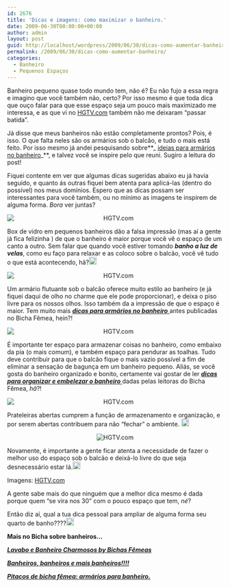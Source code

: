 ```yaml
---
id: 2676
title: 'Dicas e imagens: como maximizar o banheiro.'
date: 2009-06-30T00:00:00+00:00
author: admin
layout: post
guid: http://localhost/wordpress/2009/06/30/dicas-como-aumentar-banheiro/
permalink: /2009/06/30/dicas-como-aumentar-banheiro/
categories:
  - Banheiro
  - Pequenos Espaços
---
```

Banheiro pequeno quase todo mundo tem, não é? Eu não fujo a essa regra e imagino que você também não, certo? Por isso mesmo é que toda dica que ouço falar para que esse espaço seja um pouco mais maximizado me interessa, e as que vi no <a href="http://www.hgtv.com/" target="_blank">HGTV.com</a> também não me deixaram “passar batida”.

Já disse que meus banheiros não estão completamente prontos? Pois, é isso. O que falta neles são os armários sob o balcão, e tudo o mais está feito. Por isso mesmo já andei pesquisando sobre**_ <a href="http://www.trololodemulher.com.br/2010/01/06/decoracao-armarios-banheiro/" target="_self">ideias para armários no banheiro</a>_**, e talvez você se inspire pelo que reuni. Sugiro a leitura do post!

Fiquei contente em ver que algumas dicas sugeridas abaixo eu já havia seguido, e quanto ás outras fiquei bem atenta para aplicá-las (dentro do possível) nos meus domínios. Espero que as dicas possam ser interessantes para você também, ou no mínimo as imagens te inspirem de alguma forma. _Bora_ ver juntas?

<p style="text-align: center;">
  <img class="aligncenter" style="display: block; float: none; margin-left: auto; margin-right: auto;" title="HGTV.com" src="http://img.hgtv.com/HGTV/2005/12/05/7Charalambous_beekman__lg.jpg" alt="HGTV.com" />
</p>

Box de vidro em pequenos banheiros dão a falsa impressão (mas aí a gente já fica felizinha![<img style="display: inline;" title="EmoticonLaugh" src="http://www.trololodemulher.com.br/blog/wp-content/uploads/2009/06/emoticonlaugh_thumb1.gif" alt="EmoticonLaugh" width="18" height="18" />](http://www.trololodemulher.com.br/blog/wp-content/uploads/2009/06/emoticonlaugh1.gif) ) de que o banheiro é maior porque você vê o espaço de um canto a outro. Sem falar que quando você estiver tomando **_banho a luz de velas_**, como eu faço para relaxar e as coloco sobre o balcão, você vê tudo o que está acontecendo, hã?[<img style="display: inline;" title="EmoticonWink" src="http://www.trololodemulher.com.br/blog/wp-content/uploads/2009/06/emoticonwink_thumb10.gif" alt="EmoticonWink" width="18" height="18" />](http://www.trololodemulher.com.br/blog/wp-content/uploads/2009/06/emoticonwink10.gif)

<p style="text-align: center;">
  <img class="aligncenter" style="display: block; float: none; margin-left: auto; margin-right: auto;" title="HGTV.com" src="http://img.hgtv.com/HGTV/2009/02/14/dp-pubillones-bathroom-vanity_s4x3_lg.jpg" alt="HGTV.com" />
</p>

Um armário flutuante sob o balcão oferece muito estilo ao banheiro (e já fiquei daqui de olho no charme que ele pode proporcionar), e deixa o piso livre para os nossos olhos. Isso também da a impressão de que o espaço é maior. Tem muito mais <a href="http://www.trololodemulher.com.br/2010/01/06/decoracao-armarios-banheiro/" target="_self"><strong><em>dicas para armários no banheiro</em></strong> </a>antes publicadas no Bicha Fêmea, hein?!

<p style="text-align: center;">
  <img class="aligncenter" style="display: block; float: none; margin-left: auto; margin-right: auto;" title="HGTV.com" src="http://img.hgtv.com/HGTV/2004/06/01/sollugub_Picture001_lg.jpg" alt="HGTV.com" />
</p>

É importante ter espaço para armazenar coisas no banheiro, como embaixo da pia (o mais comum), e também espaço para pendurar as toalhas. Tudo deve contribuir para que o balcão fique o mais vazio possível a fim de eliminar a sensação de bagunça em um banheiro pequeno. Aliás, se você gosta do banheiro organizado e bonito, certamente vai gostar de ler <a href="http://www.trololodemulher.com.br/2009/03/04/lavabo-e-banheiro-charmosos-by-bichas-fmeas/" target="_self"><strong><em>dicas para organizar e embelezar o banheiro</em></strong> </a>dadas pelas leitoras do Bicha Fêmea, _hã_?!

<p style="text-align: center;">
  <img class="aligncenter" style="display: block; float: none; margin-left: auto; margin-right: auto;" title="HGTV.com" src="http://img.hgtv.com/HGTV/2005/12/16/Hittinger_Bath1_lg.jpg" alt="HGTV.com" />
</p>

Prateleiras abertas cumprem a função de armazenamento e organização, e por serem abertas contribuem para não “fechar” o ambiente. [<img style="display: inline;" title="EmoticonWink" src="http://www.trololodemulher.com.br/blog/wp-content/uploads/2009/06/emoticonwink_thumb11.gif" alt="EmoticonWink" width="18" height="18" />](http://www.trololodemulher.com.br/blog/wp-content/uploads/2009/06/emoticonwink11.gif)

<p style="text-align: center;">
  <img class="aligncenter" title="HGTV.com" src="http://img.hgtv.com/HGTV/2007/08/22/Kim-Ammie-Gold-Bathroom_lg.jpg" alt="HGTV.com" />
</p>

Novamente, é importante a gente ficar atenta a necessidade de fazer o melhor uso do espaço sob o balcão e deixá-lo livre do que seja desnecessário estar lá.[<img style="display: inline;" title="EmoticonBigSmile" src="http://www.trololodemulher.com.br/blog/wp-content/uploads/2009/06/emoticonbigsmile_thumb11.gif" alt="EmoticonBigSmile" width="18" height="18" />](http://www.trololodemulher.com.br/blog/wp-content/uploads/2009/06/emoticonbigsmile11.gif)

Imagens: <a href="http://www.hgtv.com/" target="_blank">HGTV.com</a>

A gente sabe mais do que ninguém que a melhor dica mesmo é dada porque quem “se vira nos 30” com o pouco espaço que tem, _né_?

Então diz aí, qual a tua dica pessoal para ampliar de alguma forma seu quarto de banho????[<img style="display: inline;" title="EmoticonCool" src="http://www.trololodemulher.com.br/blog/wp-content/uploads/2009/06/emoticoncool_thumb3.gif" alt="EmoticonCool" width="18" height="18" />](http://www.trololodemulher.com.br/blog/wp-content/uploads/2009/06/emoticoncool3.gif)

**Mais no Bicha sobre banheiros&#8230;**

[**_Lavabo e Banheiro Charmosos by Bichas Fêmeas_**](http://www.trololodemulher.com.br/2009/03/04/lavabo-e-banheiro-charmosos-by-bichas-fmeas/)

[**_Banheiros, banheiros e mais banheiros!!!!_**](http://www.trololodemulher.com.br/2009/03/02/banheiros-banheiros-e-mais-banheiros/)

**_<a href="http://www.trololodemulher.com.br/2010/01/06/decoracao-armarios-banheiro/" target="_self">Pitacos de bicha fêmea: armários para banheiro.</a>_**
